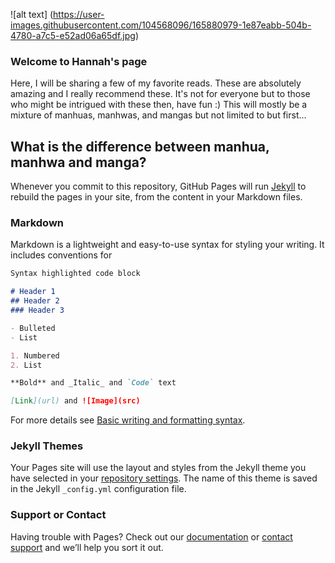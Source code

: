 ![alt text] (https://user-images.githubusercontent.com/104568096/165880979-1e87eabb-504b-4780-a7c5-e52ad06a65df.jpg)

### Welcome to Hannah's page

Here, I will be sharing a few of my favorite reads. These are absolutely amazing and I really recommend these. It's not for everyone but to those who might be intrigued with these then, have fun :) This will mostly be a mixture of manhuas, manhwas, and mangas but not limited to but first...

## What is the difference between manhua, manhwa and manga?

Whenever you commit to this repository, GitHub Pages will run [Jekyll](https://jekyllrb.com/) to rebuild the pages in your site, from the content in your Markdown files.

### Markdown

Markdown is a lightweight and easy-to-use syntax for styling your writing. It includes conventions for

```markdown
Syntax highlighted code block

# Header 1
## Header 2
### Header 3

- Bulleted
- List

1. Numbered
2. List

**Bold** and _Italic_ and `Code` text

[Link](url) and ![Image](src)
```

For more details see [Basic writing and formatting syntax](https://docs.github.com/en/github/writing-on-github/getting-started-with-writing-and-formatting-on-github/basic-writing-and-formatting-syntax).

### Jekyll Themes

Your Pages site will use the layout and styles from the Jekyll theme you have selected in your [repository settings](https://github.com/hansban/hansban.github.io/settings/pages). The name of this theme is saved in the Jekyll `_config.yml` configuration file.

### Support or Contact

Having trouble with Pages? Check out our [documentation](https://docs.github.com/categories/github-pages-basics/) or [contact support](https://support.github.com/contact) and we’ll help you sort it out.
